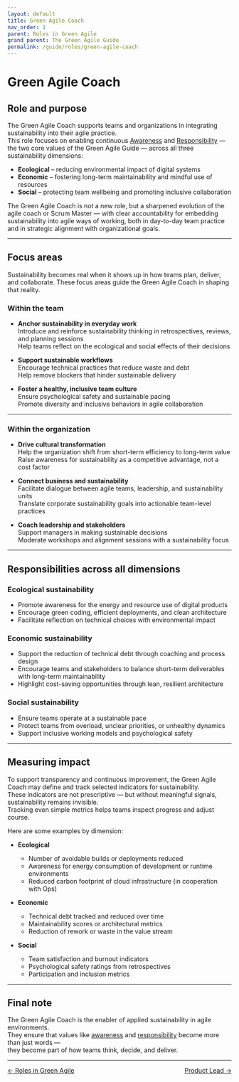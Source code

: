 ```yaml
---
layout: default
title: Green Agile Coach
nav_order: 1
parent: Roles in Green Agile
grand_parent: The Green Agile Guide
permalink: /guide/roles/green-agile-coach
---
```


# Green Agile Coach

## Role and purpose

The Green Agile Coach supports teams and organizations in integrating sustainability into their agile practice.  
This role focuses on enabling continuous [Awareness](/guide/values/awareness) and [Responsibility](/guide/values/responsibility) — the two core values of the Green Agile Guide — across all three sustainability dimensions:

- **Ecological** – reducing environmental impact of digital systems  
- **Economic** – fostering long-term maintainability and mindful use of resources  
- **Social** – protecting team wellbeing and promoting inclusive collaboration

The Green Agile Coach is not a new role, but a sharpened evolution of the agile coach or Scrum Master — with clear accountability for embedding sustainability into agile ways of working, both in day-to-day team practice and in strategic alignment with organizational goals.

---

## Focus areas

Sustainability becomes real when it shows up in how teams plan, deliver, and collaborate.
These focus areas guide the Green Agile Coach in shaping that reality.

### Within the team

- **Anchor sustainability in everyday work**  
  Introduce and reinforce sustainability thinking in retrospectives, reviews, and planning sessions  
  Help teams reflect on the ecological and social effects of their decisions

- **Support sustainable workflows**  
  Encourage technical practices that reduce waste and debt  
  Help remove blockers that hinder sustainable delivery

- **Foster a healthy, inclusive team culture**  
  Ensure psychological safety and sustainable pacing  
  Promote diversity and inclusive behaviors in agile collaboration

---

### Within the organization

- **Drive cultural transformation**  
  Help the organization shift from short-term efficiency to long-term value  
  Raise awareness for sustainability as a competitive advantage, not a cost factor

- **Connect business and sustainability**  
  Facilitate dialogue between agile teams, leadership, and sustainability units  
  Translate corporate sustainability goals into actionable team-level practices

- **Coach leadership and stakeholders**  
  Support managers in making sustainable decisions  
  Moderate workshops and alignment sessions with a sustainability focus

---

## Responsibilities across all dimensions

### Ecological sustainability

- Promote awareness for the energy and resource use of digital products  
- Encourage green coding, efficient deployments, and clean architecture  
- Facilitate reflection on technical choices with environmental impact

### Economic sustainability

- Support the reduction of technical debt through coaching and process design  
- Encourage teams and stakeholders to balance short-term deliverables with long-term maintainability  
- Highlight cost-saving opportunities through lean, resilient architecture

### Social sustainability

- Ensure teams operate at a sustainable pace  
- Protect teams from overload, unclear priorities, or unhealthy dynamics  
- Support inclusive working models and psychological safety

---

## Measuring impact

To support transparency and continuous improvement, the Green Agile Coach may define and track selected indicators for sustainability.  
These indicators are not prescriptive — but without meaningful signals, sustainability remains invisible.  
Tracking even simple metrics helps teams inspect progress and adjust course.

Here are some examples by dimension:

- **Ecological**  
  - Number of avoidable builds or deployments reduced  
  - Awareness for energy consumption of development or runtime environments  
  - Reduced carbon footprint of cloud infrastructure (in cooperation with Ops)

- **Economic**  
  - Technical debt tracked and reduced over time  
  - Maintainability scores or architectural metrics  
  - Reduction of rework or waste in the value stream

- **Social**  
  - Team satisfaction and burnout indicators  
  - Psychological safety ratings from retrospectives  
  - Participation and inclusion metrics

---

## Final note

The Green Agile Coach is the enabler of applied sustainability in agile environments.  
They ensure that values like [awareness](/guide/values/awareness) and [responsibility](/guide/values/responsibility) become more than just words —  
they become part of how teams think, decide, and deliver.

---
<div style="display: flex; justify-content: space-between;">
  <a href="/guide/roles" style="text-small">← Roles in Green Agile</a>
  <a href="/guide/roles/product-lead" style="text-small">Product Lead →</a>
</div>